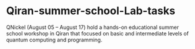 # Qiran-summer-school-Lab-tasks
QNickel (August 05 – August 17) hold a hands-on educational summer school workshop in Qiran that focused on basic and intermediate levels of quantum computing and programming.
